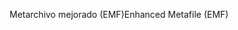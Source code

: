 <span data-ttu-id="13ac1-101">Metarchivo mejorado (EMF)</span><span class="sxs-lookup"><span data-stu-id="13ac1-101">Enhanced Metafile (EMF)</span></span>